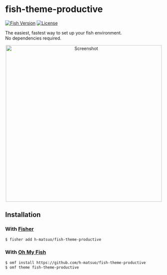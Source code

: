 # fish-theme-productive

[![Fish Version](https://badgen.net/badge/fish-shell/theme?icon=terminal)](https://fishshell.com/)
[![License](https://badgen.net/github/license/h-matsuo/theme-productive)](https://github.com/h-matsuo/theme-productive/blob/master/LICENSE)

The easiest, fastest way to set up your fish environment.  
No dependencies required.

<div align=center>
  <img width=500 src=https://user-images.githubusercontent.com/19528041/57052765-65dec980-6cc4-11e9-9a8a-c5ca68bbb0d5.png alt="Screenshot">
</div>

## Installation

### With [Fisher](https://github.com/jorgebucaran/fisher)

```sh
$ fisher add h-matsuo/fish-theme-productive
```

### With [Oh My Fish](https://github.com/oh-my-fish/oh-my-fish)

```sh 
$ omf install https://github.com/h-matsuo/fish-theme-productive
$ omf theme fish-theme-productive
```
